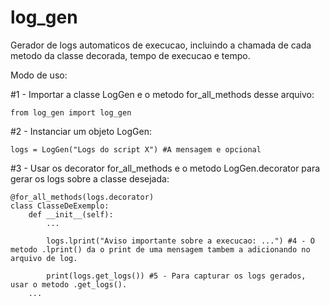 # log_gen
Gerador de logs automaticos de execucao, incluindo a chamada de cada metodo da classe decorada, tempo de execucao e tempo. 

Modo de uso:

#1 - Importar a classe LogGen e o metodo for_all_methods desse arquivo:

	from log_gen import log_gen

#2 - Instanciar um objeto LogGen:

	logs = LogGen("Logs do script X") #A mensagem e opcional

#3 - Usar os decorator for_all_methods e o metodo LogGen.decorator para gerar os logs sobre a classe desejada:

	@for_all_methods(logs.decorator)
	class ClasseDeExemplo:
		def __init__(self):
			...

			logs.lprint("Aviso importante sobre a execucao: ...") #4 - O metodo .lprint() da o print de uma mensagem tambem a adicionando no arquivo de log.

			print(logs.get_logs()) #5 - Para capturar os logs gerados, usar o metodo .get_logs().
		...

